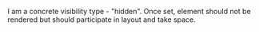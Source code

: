 I am a concrete visibility type - "hidden".
Once set, element should not be rendered but should participate in layout and take space.